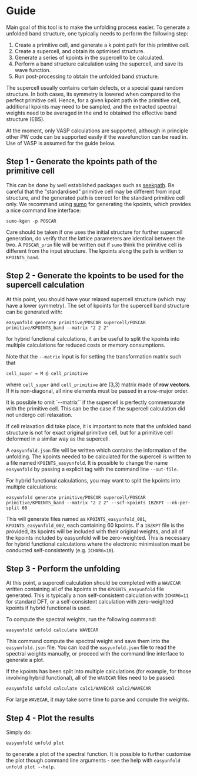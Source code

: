 # Guide
Main goal of this tool is to make the unfolding process easier.
To generate a unfolded band structure, one typically needs to perform the following step:

1. Create a primitive cell, and generate a k point path for this primitive cell.
2. Create a supercell, and obtain its optimised structure.
3. Generate a series of kpoints in the supercell to be calculated.
4. Perform a band structure calculation using the supercell, and save its wave function.
5. Run post-processing to obtain the unfolded band structure.

The supercell usually contains certain defects, or a special quasi random structure.
In both cases, its symmetry is lowered when compared to the perfect primitive cell.
Hence, for a given kpoint path in the primitive cell, additional kpoints may need to be sampled, and the extracted spectral weights need to be averaged in the end to obtained the effective band structure (EBS).


At the moment, only VASP calculations are supported, although in principle other PW code can be supported easily if the wavefunction can be read in.
Use of VASP is assumed for the guide below.

## Step 1 - Generate the kpoints path of the primitive cell

This can be done by well established packages such as [seekpath](https://www.materialscloud.org/work/tools/seekpath).
Be careful that the "standardised" primitive cell may be different from input structure,
and the generated path is correct for the standard primitive cell only.
We recommand using [sumo](https://github.com/SMTG-UCL/sumo) for generating the kpoints, which provides a nice command line interface:

```
sumo-kgen -p POSCAR
```

Care should be taken if one uses the initial structure for further supercell generation, do verify that the lattice parameters are identical between the two.
A `POSCAR_prim` file will be written out if `sumo` think the primitive cell is different from the input structure.
The kpoints along the path is written to `KPOINTS_band`.

## Step 2 - Generate the kpoints to be used for the supercell calculation

At this point, you should have your relaxed supercell structure (which may have a lower symmetry).
The set of kpoints for the supercell band structure can be generated with:

```
easyunfold generate primitive/POSCAR supercell/POSCAR primitive/KPOINTS_band --matrix "2 2 2"
```

for hybrid functional calculations, it an be useful to split the kpoints into multiple calculations for reduced costs or memory consumptions.

Note that the `--matrix` input is for setting the transformation matrix such that

```
cell_super = M @ cell_primitive
```

where `cell_super` and `cell_primitive` are (3,3) matrix made of **row vectors**.
If `M` is non-diagonal, all nine elements must be passed in a row-major order.

It is possible to omit `--matrix`` if the supercell is perfectly commensurate with the primitive cell.
This can be the case if the supercell calculation did not undergo cell relaxation.

If cell relaxation did take place, it is important to note that the unfolded band structure is not for exact  original primitive cell, but for a primitive cell deformed in a similar way as the supercell.

A `easyunfold.json` file will be written which contains the information of the unfolding.
The kpoints needed to be calculated for the supercell is written to a file named `KPOINTS_easyunfold`.
It is possible to change the name `easyunfold` by passing a explicit tag with the command line `--out-file`.

For hybrid functional calculations, you may want to split the kpoints into multiple calculations:

```
easyunfold generate primitive/POSCAR supercell/POSCAR primitive/KPOINTS_band --matrix "2 2 2" --scf-kpoints IBZKPT --nk-per-split 60
```

This will generate files named as `KPOINTS_easyunfold_001`, `KPOINTS_easyunfold_002`, each containing 60 kpoints.
If a `IBZKPT` file is the provided, its kpoints will be included with their original weights,  and all of the kpoints included by easyunfold will be zero-weighted.
This is necessary for hybrid functional calculations where the electronic minimisation must be conducted self-consistently (e.g. `ICHARG<10`).

## Step 3 - Perform the unfolding

At this point, a supercell calculation should be completed with a `WAVECAR` written containing all of the kpoints in the `KPOINTS_easyunfold` file generated.
This is typically a non self-consistent calculation with `ICHARG=11` for standard DFT, or a self-consistent calculation with zero-weighted kpoints if hybrid functional is used.

To compute the spectral weights, run the following command:

```
easyunfold unfold calculate WAVECAR
```

This command compute the spectral weight and save them into the  `easyunfold.json` file.
You can load the `easyunfold.json` file to read the spectral weights manually, or proceed with the command line interface to generate a plot.

If the kpoints has been split into multiple calculations (for example, for those involving hybrid functional), all of the `WAVECAR` files need to be passed:

```
easyunfold unfold calculate calc1/WAVECAR calc2/WAVECAR
```

For large `WAVECAR`, it may take some time to parse and compute the weights.

## Step 4 - Plot the results

Simply do:

```
easyunfold unfold plot
```

to generate a plot of the spectral function.
It is possible to further customise the plot though command line arguments - see the help with `easyunfold unfold plot --help`.